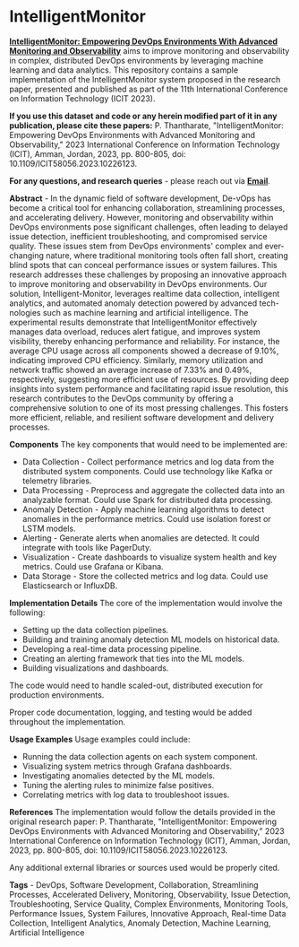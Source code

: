 # IntelligentMonitor

[**IntelligentMonitor: Empowering DevOps Environments With Advanced Monitoring and Observability**](https://ieeexplore.ieee.org/document/10226123) aims to improve monitoring and observability in complex, distributed DevOps environments by leveraging machine learning and data analytics. This repository contains a sample implementation of the IntelligentMonitor system proposed in the research paper, presented and published as part of the 11th International Conference on Information Technology (ICIT 2023).

**If you use this dataset and code or any herein modified part of it in any publication, please cite these papers:** P. Thantharate, "IntelligentMonitor: Empowering DevOps Environments with Advanced Monitoring and Observability," 2023 International Conference on Information Technology (ICIT), Amman, Jordan, 2023, pp. 800-805, doi: 10.1109/ICIT58056.2023.10226123.

**For any questions, and research queries** - please reach out via [**Email**](pthanth2@gmail.com).

**Abstract** - In the dynamic field of software development, De-vOps has become a critical tool for enhancing collaboration, streamlining processes, and accelerating delivery. However, monitoring and observability within DevOps environments pose significant challenges, often leading to delayed issue detection, inefficient troubleshooting, and compromised service quality. These issues stem from DevOps environments' complex and ever-changing nature, where traditional monitoring tools often fall short, creating blind spots that can conceal performance issues or system failures. This research addresses these challenges by proposing an innovative approach to improve monitoring and observability in DevOps environments. Our solution, Intelligent-Monitor, leverages realtime data collection, intelligent analytics, and automated anomaly detection powered by advanced tech-nologies such as machine learning and artificial intelligence. The experimental results demonstrate that IntelligentMonitor effectively manages data overload, reduces alert fatigue, and improves system visibility, thereby enhancing performance and reliability. For instance, the average CPU usage across all components showed a decrease of 9.10%, indicating improved CPU efficiency. Similarly, memory utilization and network traffic showed an average increase of 7.33% and 0.49%, respectively, suggesting more efficient use of resources. By providing deep insights into system performance and facilitating rapid issue resolution, this research contributes to the DevOps community by offering a comprehensive solution to one of its most pressing challenges. This fosters more efficient, reliable, and resilient software development and delivery processes.

**Components**
The key components that would need to be implemented are:

* Data Collection - Collect performance metrics and log data from the distributed system components. Could use technology like Kafka or telemetry libraries.
* Data Processing - Preprocess and aggregate the collected data into an analyzable format. Could use Spark for distributed data processing.
* Anomaly Detection - Apply machine learning algorithms to detect anomalies in the performance metrics. Could use isolation forest or LSTM models.
* Alerting - Generate alerts when anomalies are detected. It could integrate with tools like PagerDuty.
* Visualization - Create dashboards to visualize system health and key metrics. Could use Grafana or Kibana.
* Data Storage - Store the collected metrics and log data. Could use Elasticsearch or InfluxDB.

**Implementation Details**
The core of the implementation would involve the following:

* Setting up the data collection pipelines.
* Building and training anomaly detection ML models on historical data.
* Developing a real-time data processing pipeline.
* Creating an alerting framework that ties into the ML models.
* Building visualizations and dashboards.

The code would need to handle scaled-out, distributed execution for production environments.

Proper code documentation, logging, and testing would be added throughout the implementation.

**Usage Examples**
Usage examples could include:

* Running the data collection agents on each system component.
* Visualizing system metrics through Grafana dashboards.
* Investigating anomalies detected by the ML models.
* Tuning the alerting rules to minimize false positives.
* Correlating metrics with log data to troubleshoot issues.

**References**
The implementation would follow the details provided in the original research paper: P. Thantharate, "IntelligentMonitor: Empowering DevOps Environments with Advanced Monitoring and Observability," 2023 International Conference on Information Technology (ICIT), Amman, Jordan, 2023, pp. 800-805, doi: 10.1109/ICIT58056.2023.10226123.

Any additional external libraries or sources used would be properly cited.

**Tags** - DevOps, Software Development, Collaboration, Streamlining Processes, Accelerated Delivery, Monitoring, Observability, Issue Detection, Troubleshooting, Service Quality, Complex Environments, Monitoring Tools, Performance Issues, System Failures, Innovative Approach, Real-time Data Collection, Intelligent Analytics, Anomaly Detection, Machine Learning, Artificial Intelligence
